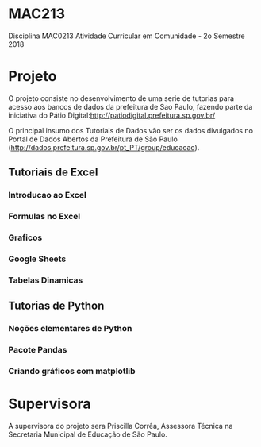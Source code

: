 # MAC213
Disciplina MAC0213 Atividade Curricular em Comunidade - 2o Semestre 2018

# Projeto

O projeto consiste no desenvolvimento de uma serie de tutorias para acesso aos bancos de dados da prefeitura de Sao Paulo, fazendo parte da iniciativa do Pátio Digital:http://patiodigital.prefeitura.sp.gov.br/  

O principal insumo dos Tutoriais de Dados vão ser os dados divulgados no Portal de Dados Abertos da Prefeitura de São Paulo (http://dados.prefeitura.sp.gov.br/pt_PT/group/educacao). 

## Tutoriais de Excel

### Introducao ao Excel
### Formulas no Excel
### Graficos
### Google Sheets
### Tabelas Dinamicas


## Tutorias de Python

### Noções elementares de Python

### Pacote Pandas

### Criando gráficos com matplotlib


# Supervisora

A supervisora do projeto sera Priscilla Corrêa, Assessora Técnica na Secretaria Municipal de Educação de São Paulo.

